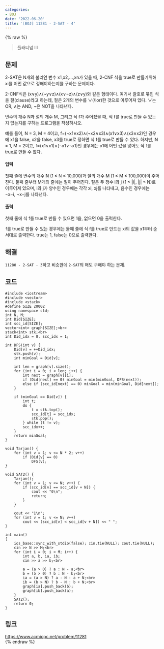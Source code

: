 ```yaml
---
categories:
- BOJ
date: '2022-06-20'
title: '[BOJ] 11281 - 2-SAT - 4'
---
```


{% raw %}
> 플래티넘 III<br>

## 문제
2-SAT은 N개의 불리언 변수  x1,x2,...,xn가 있을 때, 2-CNF 식을 true로 만들기위해  xi를 어떤 값으로 정해야하는지를 구하는 문제이다.

2-CNF식은  (x∨y)∧(¬y∨z)∧(x∨¬z)∧(z∨y)와 같은 형태이다. 여기서 괄호로 묶인 식을 절(clause)라고 하는데, 절은 2개의 변수를  ∨\(\lor\)한 것으로 이루어져 있다.  ∨는 OR,  ∧는 AND,  ¬은 NOT을 나타낸다.

변수의 개수 N과 절의 개수 M, 그리고 식  f가 주어졌을 때, 식  f를 true로 만들 수 있는지 없는지를 구하는 프로그램을 작성하시오.

예를 들어, N = 3, M = 4이고, f=(¬x1∨x2)∧(¬x2∨x3)∧(x1∨x3)∧(x3∨x2)인 경우에  x1을 false,  x2을 false,  x3를 true로 정하면 식 f를 true로 만들 수 있다. 하지만, N = 1, M = 2이고,  f=(x1∨x1)∧(¬x1∨¬x1)인 경우에는  x1에 어떤 값을 넣어도 식 f를 true로 만들 수 없다.

#### 입력
첫째 줄에 변수의 개수 N (1 ≤ N ≤ 10,000)과 절의 개수 M (1 ≤ M ≤ 100,000)이 주어진다. 둘째 줄부터 M개의 줄에는 절이 주어진다. 절은 두 정수 i와 j (1 ≤ |i|, |j| ≤ N)로 이루어져 있으며, i와 j가 양수인 경우에는 각각  xi,  xj를 나타내고, 음수인 경우에는  ¬x−i,  ¬x−j를 나타낸다.

#### 출력
첫째 줄에 식  f를 true로 만들 수 있으면 1을, 없으면 0을 출력한다.

 f를 true로 만들 수 있는 경우에는 둘째 줄에 식 f를 true로 만드는 xi의 값을 x1부터 순서대로 출력한다. true는 1, false는 0으로 출력한다.

## 해결
`11280 - 2-SAT - 3`하고 비슷한데 `2-SAT`의 해도 구해야 하는 문제.

## 코드
```
#include <iostream>
#include <vector>
#include <stack>
#define SIZE 20002
using namespace std;
int N, M;
int Did[SIZE];
int scc_id[SIZE];
vector<int> graph[SIZE];<br>
stack<int> stk;<br>
int Did_idx = 0, scc_idx = 1;

int DFS(int v) {
	Did[v] = ++Did_idx;
	stk.push(v);
	int minGoal = Did[v];

	int len = graph[v].size();
	for (int i = 0; i < len; i++) {
		int next = graph[v][i];
		if (Did[next] == 0) minGoal = min(minGoal, DFS(next));
		else if (scc_id[next] == 0) minGoal = min(minGoal, Did[next]);
	}

	if (minGoal == Did[v]) {
		int t;
		do {
			t = stk.top();
			scc_id[t] = scc_idx;
			stk.pop();
		} while (t != v);
		scc_idx++;
	}
	return minGoal;
}

void Tarjan() {
	for (int v = 1; v <= N * 2; v++)
		if (Did[v] == 0)
			DFS(v);
}

void SAT2() {
	Tarjan();
	for (int v = 1; v <= N; v++) {
		if (scc_id[v] == scc_id[v + N]) {
			cout << "0\n";
			return;
		}
	}

	cout << "1\n";
	for (int v = 1; v <= N; v++)
		cout << (scc_id[v] < scc_id[v + N]) << " ";
}

int main()
{
	ios_base::sync_with_stdio(false); cin.tie(NULL); cout.tie(NULL);
	cin >> N >> M;<br>
	for (int i = 0; i < M; i++) {
		int a, b, ia, ib;
		cin >> a >> b;<br>

		a = (a > 0) ? a : N - a;<br>
		b = (b > 0) ? b : N - b;<br>
		ia = (a > N) ? a - N : a + N;<br>
		ib = (b > N) ? b - N : b + N;<br>
		graph[ia].push_back(b);
		graph[ib].push_back(a);
	}
	SAT2();
	return 0;
}
```

## 링크
https://www.acmicpc.net/problem/11281<br>
{% endraw %}